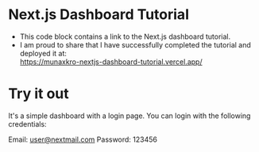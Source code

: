 # **Next.js Dashboard Tutorial**

- This code block contains a link to the Next.js dashboard tutorial.
- I am proud to share that I have successfully completed the tutorial and deployed it at:
  <br />
  https://munaxkro-nextjs-dashboard-tutorial.vercel.app/

# **Try it out**

It's a simple dashboard with a login page. You can login with the following credentials:

Email: user@nextmail.com
Password: 123456
